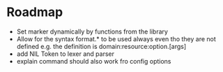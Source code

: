 # Roadmap

- Set marker dynamically by functions from the library
- Allow for the syntax format.* to be used always even tho they are not defined
  e.g. the definition is domain:resource:option.[args]
- add NIL Token to lexer and parser
- explain command should also work fro config options
